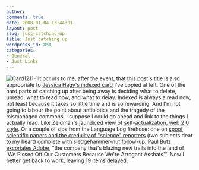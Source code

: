 ```yaml
---
author:
comments: true
date: 2008-01-04 13:44:01
layout: post
slug: just-catching-up
title: Just catching up
wordpress_id: 858
categories:
- General
- Just Links
---
```


![Card1211-1](http://jeremycherfas.net/uploads/card1211-1.jpg)It occurs to me, after the event, that this post's title is also appropriate to [Jessica Hagy's indexed card](http://indexed.blogspot.com/2007/12/scrub-that.html) I've copied at left. One of the hard parts of catching up after being away is deciding what to delete, unread, what to read now, and what to delay. Indexed is always a read now, not least because it takes so little time and is so rewarding. And I'm not going to labour the point about antibiotics and the tragedy of the mismanaged commons. I suppose I could go ahead and link to the things I actually read. Like Zeldman's jaundiced view of [self-actualization, web 2.0 style](http://www.zeldman.com/2008/01/03/self-publishing-is-the-new-blogging/). Or a couple of sips from the Language Log firehose: one on [spoof scientific papers and the credulity of "science" reporters](http://itre.cis.upenn.edu/~myl/languagelog/archives/005246.html) (two subjects dear to my heart) complete with [sledgehammer-nut follow-up](http://itre.cis.upenn.edu/~myl/languagelog/archives/005261.html). Paul Butz [excoriates Adobe](http://photomusings.wordpress.com/2007/12/28/a-modest-proposal-for-adobe/), "the company that's blazing new trails into the land of 'We Pissed Off Our Customers Because We're Arrogant Asshats'". Now I better get back to work, leaving 19 items delayed.

